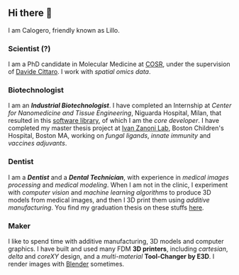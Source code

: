## Hi there 👋

I am Calogero, friendly known as Lillo.

### Scientist (?)
I am a PhD candidate in Molecular Medicine at [COSR](https://research.hsr.it/en/centers/omics-sciences.html), under the supervision of [Davide Cittaro](https://github.com/dawe).
I work with *spatial omics data*.

### Biotechnologist
I am an ***Industrial Biotechnologist***.
I have completed an Internship at *Center for Nanomedicine and Tissue Engineering*, Niguarda Hospital, Milan, that resulted in this [software library](https://github.com/lillux/morphoscanner), of which I am the *core developer*.
I have completed my master thesis project at [Ivan Zanoni Lab](https://www.zanonilab.com/), Boston Children's Hospital, Boston MA, working on *fungal ligands*, *innate immunity* and *vaccines adjuvants*.

### Dentist
I am a ***Dentist*** and a ***Dental Technician***, with experience in *medical images processing* and *medical modeling*.
When I am not in the clinic, I experiment with *computer vision* and *machine learning algorithms* to produce 3D models from medical images, and then I 3D print them using *additive manufacturing*. You find my graduation thesis on these stuffs [here](https://github.com/lillux/Technology-in-Dentistry).

### Maker
I like to spend time with additive manufacturing, 3D models and computer graphics. I have built and used many FDM **3D printers**, including *cartesian*, *delta* and *coreXY* design, and a *multi-material* **Tool-Changer by E3D**. I render images with [Blender](https://www.blender.org/) sometimes.
